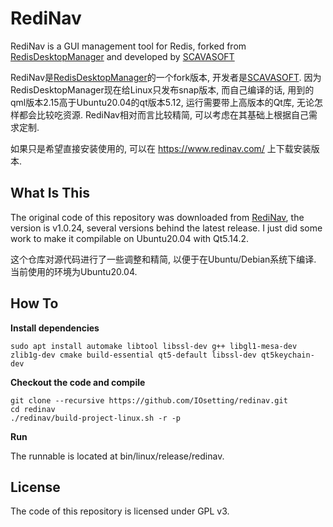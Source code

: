 # RediNav
RediNav is a GUI management tool for Redis, forked from [RedisDesktopManager](https://github.com/uglide/RedisDesktopManager) and developed by [SCAVASOFT](https://www.scavasoft.com/)  

RediNav是[RedisDesktopManager](https://github.com/uglide/RedisDesktopManager)的一个fork版本, 开发者是[SCAVASOFT](https://www.scavasoft.com/).
因为RedisDesktopManager现在给Linux只发布snap版本, 而自己编译的话, 用到的qml版本2.15高于Ubuntu20.04的qt版本5.12, 运行需要带上高版本的Qt库, 无论怎样都会比较吃资源.
RediNav相对而言比较精简, 可以考虑在其基础上根据自己需求定制.

如果只是希望直接安装使用的, 可以在 https://www.redinav.com/ 上下载安装版本.

## What Is This
The original code of this repository was downloaded from [RediNav](https://www.redinav.com/), the version is v1.0.24, several versions behind the latest release. I just did some work to make it compilable on Ubuntu20.04 with Qt5.14.2.

这个仓库对源代码进行了一些调整和精简, 以便于在Ubuntu/Debian系统下编译. 当前使用的环境为Ubuntu20.04.

## How To

**Install dependencies**

```shell
sudo apt install automake libtool libssl-dev g++ libgl1-mesa-dev zlib1g-dev cmake build-essential qt5-default libssl-dev qt5keychain-dev
```

**Checkout the code and compile**

```shell
git clone --recursive https://github.com/IOsetting/redinav.git
cd redinav
./redinav/build-project-linux.sh -r -p
```

**Run**

The runnable is located at bin/linux/release/redinav.

## License

The code of this repository is licensed under GPL v3.
